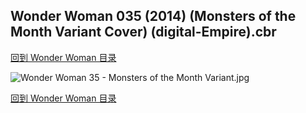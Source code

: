 ## Wonder Woman 035 (2014) (Monsters of the Month Variant Cover) (digital-Empire).cbr


[回到 Wonder Woman 目录](https://github.com/alicewish/markdown/blob/master/series/Wonder-Woman.md)


![Wonder Woman 35 - Monsters of the Month Variant.jpg](https://wx1.sinaimg.cn/large/6a9fdecagy1fq34m06iwfj21j72cwkjl.jpg)

[回到 Wonder Woman 目录](https://github.com/alicewish/markdown/blob/master/series/Wonder-Woman.md)

